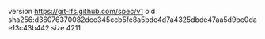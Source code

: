 version https://git-lfs.github.com/spec/v1
oid sha256:d36076370082dce345ccb5fe8a5bde4d7a4325dbde47aa5d9be0dae13c43b442
size 4211
